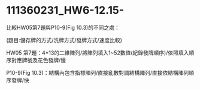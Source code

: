 # 111360231_HW6-12.15-

比較HW05第7題與P10-9(Fig 10.3)的不同之處：

(題目:儲存牌的方式/洗牌方式/發牌方式/速度比較)


HW05 第7題：4*13的二維陣列/將陣列填入1~52數值(紀錄發牌順序)/依照填入順序對應牌號及花色發牌/慢

P10-9(Fig 10.3)：結構內包含指標陣列/直接亂數對調結構陣列/直接依結構陣列順序發牌/快

